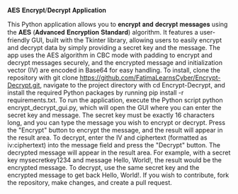 𝐀𝐄𝐒 𝐄𝐧𝐜𝐫𝐲𝐩𝐭/𝐃𝐞𝐜𝐫𝐲𝐩𝐭 𝐀𝐩𝐩𝐥𝐢𝐜𝐚𝐭𝐢𝐨𝐧

This Python application allows you to 𝐞𝐧𝐜𝐫𝐲𝐩𝐭 𝐚𝐧𝐝 𝐝𝐞𝐜𝐫𝐲𝐩𝐭 𝐦𝐞𝐬𝐬𝐚𝐠𝐞𝐬 using the 𝐀𝐄𝐒 (𝐀𝐝𝐯𝐚𝐧𝐜𝐞𝐝 𝐄𝐧𝐜𝐫𝐲𝐩𝐭𝐢𝐨𝐧 𝐒𝐭𝐚𝐧𝐝𝐚𝐫𝐝) algorithm. It features a user-friendly GUI, built with the Tkinter library, allowing users to easily encrypt and decrypt data by simply providing a secret key and the message. The app uses the AES algorithm in CBC mode with padding to encrypt and decrypt messages securely, and the encrypted message and initialization vector (IV) are encoded in Base64 for easy handling. To install, clone the repository with git clone https://github.com/FatimaLearnsCyber/Encrypt-Decrypt.git, navigate to the project directory with cd Encrypt-Decrypt, and install the required Python packages by running pip install -r requirements.txt. To run the application, execute the Python script python encrypt_decrypt_gui.py, which will open the GUI where you can enter the secret key and message. The secret key must be exactly 16 characters long, and you can type the message you wish to encrypt or decrypt. Press the "Encrypt" button to encrypt the message, and the result will appear in the result area. To decrypt, enter the IV and ciphertext (formatted as iv:ciphertext) into the message field and press the "Decrypt" button. The decrypted message will appear in the result area. For example, with a secret key mysecretkey1234 and message Hello, World!, the result would be the encrypted message. To decrypt, use the same secret key and the encrypted message to get back Hello, World!. If you wish to contribute, fork the repository, make changes, and create a pull request.
